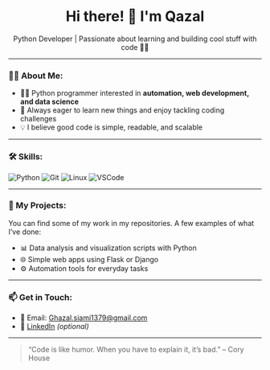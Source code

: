 <h1 align="center">Hi there! 👋 I'm Qazal</h1>

<p align="center">
Python Developer | Passionate about learning and building cool stuff with code 🐍✨
</p>

---

### 🧑‍💻 About Me:

- 👩‍💻 Python programmer interested in **automation, web development, and data science**
- 🚀 Always eager to learn new things and enjoy tackling coding challenges
- 💡 I believe good code is simple, readable, and scalable

---

### 🛠 Skills:

![Python](https://img.shields.io/badge/Python-3776AB?style=for-the-badge&logo=python&logoColor=white)
![Git](https://img.shields.io/badge/Git-F05032?style=for-the-badge&logo=git&logoColor=white)
![Linux](https://img.shields.io/badge/Linux-FCC624?style=for-the-badge&logo=linux&logoColor=black)
![VSCode](https://img.shields.io/badge/VS%20Code-007ACC?style=for-the-badge&logo=visual-studio-code&logoColor=white)

<!-- Add Django or Flask here if you're proficient with them -->

---

### 📂 My Projects:

You can find some of my work in my repositories. A few examples of what I’ve done:

- 📊 Data analysis and visualization scripts with Python
- 🌐 Simple web apps using Flask or Django
- ⚙️ Automation tools for everyday tasks

---

### 📫 Get in Touch:

- 📧 Email: Ghazal.siami1379@gmail.com
- 💼 [LinkedIn](https://www.linkedin.com/in/ghazal-siami) *(optional)*

---

> “Code is like humor. When you have to explain it, it’s bad.” – Cory House
